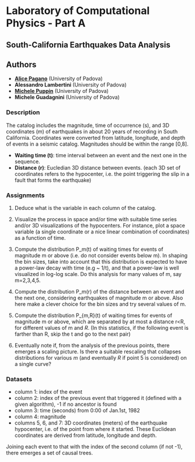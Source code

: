 # Laboratory of Computational Physics - Part A

## South-California Earthquakes Data Analysis


## Authors

* [**Alice Pagano**](https://github.com/AlicePagano) (University of Padova)
* **Alessandro Lambertini** (University of Padova)
* [**Michele Puppin**](https://github.com/michelepuppin) (University of Padova)
* **Michele Guadagnini** (University of Padova)

### Description

The catalog includes the magnitude, time of occurrence (s), and 3D coordinates (m) of earthquakes in about 20 years of recording in South California. Coordinates were converted from latitude, longitude, and depth of events in a seismic catalog. Magnitudes should be within the range [0,8].

* **Waiting time (t)**: time interval between an event and the next one in the sequence.
* **Distance (r)**: Eucledian 3D distance between events. (each 3D set of coordinates refers to the hypocenter, i.e. the point triggering the slip in a fault that forms the earthquake)


### Assignments

1. Deduce what is the variable in each column of the catalog.

2. Visualize the process in space and/or time with suitable time series and/or 3D visualizations of the hypocenters. For instance, plot a space variable (a single coordinate or a nice linear combination of coordinates) as a function of time.

3. Compute the distribution P_m(t) of waiting times for events of magnitude m or above (i.e. do not consider events below m). In shaping the bin sizes, take into account that this distribution is expected to have a power-law decay with time (e.g ~ 1/t), and that a power-law is well visualized in log-log scale. Do this analysis for many values of m, say m=2,3,4,5.

4. Compute the distribution P_m(r) of the distance between an event and the next one, considering earthquakes of magnitude m or above. Also here make a clever choice for the bin sizes and try several values of m.

5. Compute the distribution P_{m,R}(t) of waiting times for events of magnitude m or above, which are separated by at most a distance r<R, for different values of m and $R$. (In this statistics, if the following event is farther than R, skip the t and go to the next pair)

6. Eventually note if, from the analysis of the previous points, there emerges a scaling picture. Is there a suitable rescaling that collapses distributions for various $m$ (and eventually $R$ if point 5 is considered) on a single curve?

### Datasets

* column 1: index of the event
* column 2: index of the previous event that triggered it (defined with a given algorithm), -1 if no ancestor is found
* column 3: time (seconds) from 0:00 of Jan.1st, 1982
* column 4: magnitude
* columns 5, 6, and 7: 3D coordinates (meters) of the earthquake hypocenter, i.e. of the point from where it started. These Euclidean coordinates are derived from latitude, longitude and depth.

Joining each event to that with the index of the second column (if not -1), there emerges a set of causal trees.

